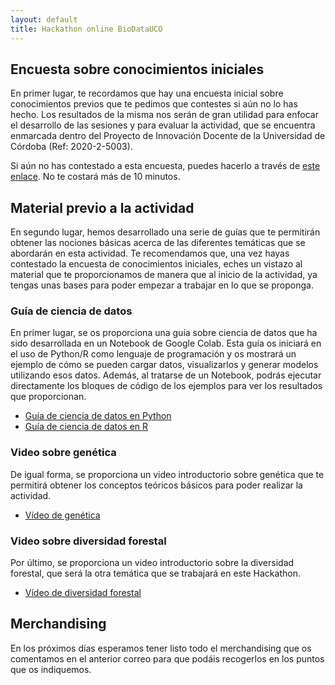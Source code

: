```yaml
---
layout: default
title: Hackathon online BioDataUCO
---
```


## Encuesta sobre conocimientos iniciales
En primer lugar, te recordamos que hay una encuesta inicial sobre conocimientos previos que te pedimos que contestes si aún no lo has hecho. Los resultados de la misma nos serán de gran utilidad para enfocar el desarrollo de las sesiones y para evaluar la actividad, que se encuentra enmarcada dentro del Proyecto de Innovación Docente de la Universidad de Córdoba (Ref: 2020-2-5003).

Si aún no has contestado a esta encuesta, puedes hacerlo a través de [este enlace](https://forms.gle/6auWJgfgbCZ62aWs6). No te costará más de 10 minutos.

## Material previo a la actividad
En segundo lugar, hemos desarrollado una serie de guías que te permitirán obtener las nociones básicas acerca de las diferentes temáticas que se abordarán en esta actividad.
Te recomendamos que, una vez hayas contestado la encuesta de conocimientos iniciales, eches un vistazo al material que te proporcionamos de manera que al inicio de la actividad, ya tengas unas bases para poder empezar a trabajar en lo que se proponga.

### Guía de ciencia de datos
En primer lugar, se os proporciona una guía sobre ciencia de datos que ha sido desarrollada en un Notebook de Google Colab.
Esta guía os iniciará en el uso de Python/R como lenguaje de programación y os mostrará un ejemplo de cómo se pueden cargar datos, visualizarlos y generar modelos utilizando esos datos.
Además, al tratarse de un Notebook, podrás ejecutar directamente los bloques de código de los ejemplos para ver los resultados que proporcionan.
* [Guía de ciencia de datos en Python](https://colab.research.google.com/drive/1BRaOZywhjZj2iNoDGnm5CHzplpz9I2wf?usp=sharing)
* [Guía de ciencia de datos en R](https://colab.research.google.com/drive/1EiVdYtwUt4vJ1B-8t902ghmyksNIlBcy#scrollTo=jPHuFMPs7NEt)

### Video sobre genética
De igual forma, se proporciona un video introductorio sobre genética que te permitirá obtener los conceptos teóricos básicos para poder realizar la actividad.
* [Vídeo de genética](https://drive.google.com/file/d/1LXl106srm4tX7ih0JVCHKc53FkMQyIOW/view)

### Video sobre diversidad forestal
Por último, se proporciona un video introductorio sobre la diversidad forestal, que será la otra temática que se trabajará en este Hackathon.
* [Vídeo de diversidad forestal](https://drive.google.com/file/d/134Tzo0DaOwCETH4WCv5Yd3cTuqECFRRE/view)

## Merchandising
En los próximos días esperamos tener listo todo el merchandising que os comentamos en el anterior correo para que podáis recogerlos en los puntos que os indiquemos.